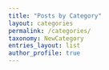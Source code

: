 ```yaml
---
title: "Posts by Category"
layout: categories
permalink: /categories/
taxonomy: NewCategory
entries_layout: list
author_profile: true
---
```

